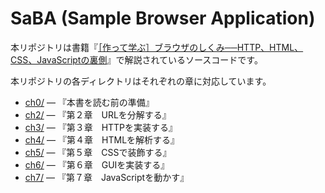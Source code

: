 # SaBA (Sample Browser Application)

本リポジトリは書籍『[［作って学ぶ］ブラウザのしくみ──HTTP、HTML、CSS、JavaScriptの裏側](https://amzn.asia/d/dcEmU3E)』で解説されているソースコードです。

本リポジトリの各ディレクトリはそれぞれの章に対応しています。

- [ch0/](./ch0/saba) — 『本書を読む前の準備』
- [ch2/](./ch2/saba) — 『第２章　URLを分解する』
- [ch3/](./ch3/saba) — 『第３章　HTTPを実装する』
- [ch4/](./ch4/saba) — 『第４章　HTMLを解析する』
- [ch5/](./ch5/saba) — 『第５章　CSSで装飾する』
- [ch6/](./ch6/saba) — 『第６章　GUIを実装する』
- [ch7/](./ch7/saba) — 『第７章　JavaScriptを動かす』